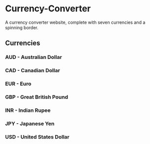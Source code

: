 # Currency-Converter
A currency converter website, complete with seven currencies and a spinning border.


## Currencies
### AUD - Australian Dollar
### CAD - Canadian Dollar
### EUR - Euro
### GBP - Great British Pound
### INR - Indian Rupee
### JPY - Japanese Yen
### USD - United States Dollar



